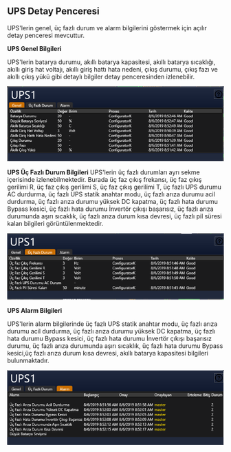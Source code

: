 ## **UPS Detay Penceresi**

UPS'lerin genel, üç fazlı durum ve alarm bilgilerini göstermek için açılır detay penceresi mevcuttur. 

**UPS Genel Bilgileri**

UPS'lerin batarya durumu, akıllı batarya kapasitesi, akıllı batarya sıcaklığı, akıllı giriş hat voltajı, akıllı giriş hattı hata nedeni, çıkış durumu, çıkış fazı ve akıllı çıkış yükü gibi detaylı bilgiler detay penceresinden izlenebilir.

![image.png](/.attachments/image-2b00f0b5-5141-40f7-9225-1d9e04373a42.png)

**UPS Üç Fazlı Durum Bilgileri**
UPS'lerin üç fazlı durumları ayrı sekme içerisinde izlenebilmektedir. Burada üç faz çıkış frekansı, üç faz çıkış gerilimi R, üç faz çıkış gerilimi S, üç faz çıkış gerilimi T, üç fazlı UPS durumu AC durdurma, üç fazlı UPS statik anahtar modu, üç fazlı arıza durumu acil durdurma, üç fazlı arıza durumu yüksek DC kapatma, üç fazlı hata durumu Bypass kesici, üç fazlı hata durumu İnvertör çıkışı başarısız, üç fazlı arıza durumunda aşırı sıcaklık, üç fazlı arıza durum kısa devresi, üç fazlı pil süresi kalan bilgileri görüntülenmektedir.

![image.png](/.attachments/image-0b91e98b-105e-454c-97f0-8cfad4adf891.png)

**UPS Alarm Bilgileri**

UPS'lerin alarm bilgilerinde üç fazlı UPS statik anahtar modu, üç fazlı arıza durumu acil durdurma, üç fazlı arıza durumu yüksek DC kapatma, üç fazlı hata durumu Bypass kesici, üç fazlı hata durumu İnvertör çıkışı başarısız durumu, üç fazlı arıza durumunda aşırı sıcaklık, üç fazlı hata durumu Bypass kesici,üç fazlı arıza durum kısa devresi, akıllı batarya kapasitesi bilgileri bulunmaktadır.

![image.png](/.attachments/image-090f393a-fd35-4ce6-a971-d7d6b8eec793.png)